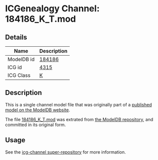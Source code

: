 # ICGenealogy Channel: 184186\_K\_T.mod

## Details

Name | Description
---- | -----------
ModelDB id | [184186](http://senselab.med.yale.edu/ModelDB/ShowModel.cshtml?model=184186)
ICG id | [4315](http://icg.neurotheory.ox.ac.uk/channels/1/4315)
ICG Class | [K](http://icg.neurotheory.ox.ac.uk/channels/1)

## Description

This is a single channel model file that was originally part of a [published model on the ModelDB website](http://senselab.med.yale.edu/mModelDB/ShowModel.cshtml?model=184186).

The file [184186\_K\_T.mod](184186_K_T.mod) was extrated from [the ModelDB repository](http://senselab.med.yale.edu/ModelDB/ShowModel.cshtml?model=184186), and committed in its original form.

## Usage

See the [icg-channel super-repository](https://github.com/icgenealogy/icg-channels) for more information.